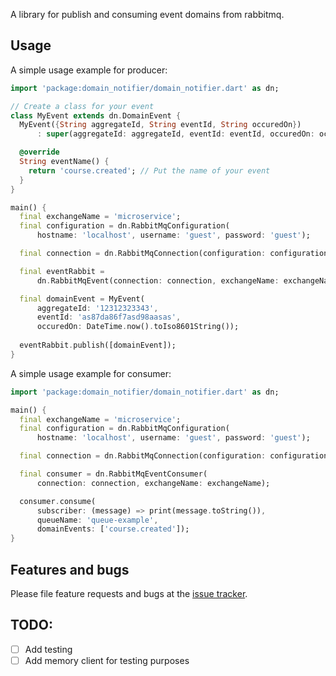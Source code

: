 A library for publish and consuming event domains from rabbitmq.

## Usage

A simple usage example for producer:

```dart
import 'package:domain_notifier/domain_notifier.dart' as dn;

// Create a class for your event
class MyEvent extends dn.DomainEvent {
  MyEvent({String aggregateId, String eventId, String occuredOn})
      : super(aggregateId: aggregateId, eventId: eventId, occuredOn: occuredOn);

  @override
  String eventName() {
    return 'course.created'; // Put the name of your event
  }
}

main() {
  final exchangeName = 'microservice';
  final configuration = dn.RabbitMqConfiguration(
      hostname: 'localhost', username: 'guest', password: 'guest');

  final connection = dn.RabbitMqConnection(configuration: configuration);

  final eventRabbit =
      dn.RabbitMqEvent(connection: connection, exchangeName: exchangeName);

  final domainEvent = MyEvent(
      aggregateId: '12312323343',
      eventId: 'as87da86f7asd98aasas',
      occuredOn: DateTime.now().toIso8601String());
  
  eventRabbit.publish([domainEvent]);
}
```

A simple usage example for consumer:

```dart
import 'package:domain_notifier/domain_notifier.dart' as dn;

main() {
  final exchangeName = 'microservice';
  final configuration = dn.RabbitMqConfiguration(
      hostname: 'localhost', username: 'guest', password: 'guest');

  final connection = dn.RabbitMqConnection(configuration: configuration);

  final consumer = dn.RabbitMqEventConsumer(
      connection: connection, exchangeName: exchangeName);

  consumer.consume(
      subscriber: (message) => print(message.toString()),
      queueName: 'queue-example',
      domainEvents: ['course.created']);
}
```

## Features and bugs

Please file feature requests and bugs at the [issue tracker][tracker].

[tracker]: https://github.com/origami-corp/domain-notifier/issues

## TODO:
- [ ] Add testing
- [ ] Add memory client for testing purposes
